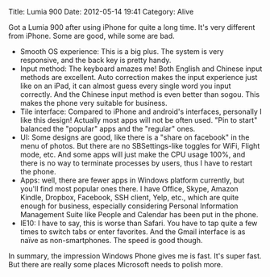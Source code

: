 Title: Lumia 900
Date: 2012-05-14 19:41
Category: Alive

Got a Lumia 900 after using iPhone for quite a long time. It's very different from iPhone. Some are good, while some are bad. 

 * Smooth OS experience: This is a big plus. The system is very responsive, and the back key is pretty handy. 
 * Input method: The keyboard amazes me! Both English and Chinese input methods are excellent. Auto correction makes the input experience just like on an iPad, it can almost guess every single word you input correctly. And the Chinese input method is even better than sogou. This makes the phone very suitable for business. 
 * Tile interface: Compared to iPhone and android's interfaces, personally I like this design! Actually most apps will not be often used. "Pin to start" balanced the "popular" apps and the "regular" ones.  
 * UI: Some designs are good, like there is a "share on facebook" in the menu of photos. But there are no SBSettings-like toggles for WiFi, Flight mode, etc. And some apps will just make the CPU usage 100%, and there is no way to terminate processes by users, thus I have to restart the phone. 
 * Apps: well, there are fewer apps in Windows platform currently, but you'll find most popular ones there. I have Office, Skype, Amazon Kindle, Dropbox, Facebook, SSH client, Yelp, etc., which are quite enough for business, especially considering Personal Information Management Suite like People and Calendar has been put in the phone. 
 * IE10: I have to say, this is worse than Safari. You have to tap quite a few times to switch tabs or enter favorites. And the Gmail interface is as naïve as non-smartphones. The speed is good though.  

In summary, the impression Windows Phone gives me is fast. It's super fast. But there are really some places Microsoft needs to polish more.
